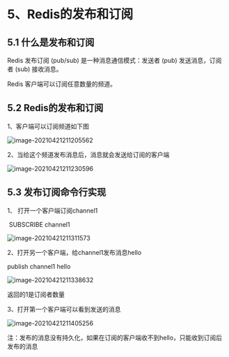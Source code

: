 # 5、Redis的发布和订阅

## 5.1 什么是发布和订阅

Redis 发布订阅 (pub/sub) 是一种消息通信模式：发送者 (pub) 发送消息，订阅者 (sub) 接收消息。

Redis 客户端可以订阅任意数量的频道。

## 5.2 Redis的发布和订阅

1、客户端可以订阅频道如下图

![image-20210421211205562](https://github.com/MrL5z2k0/zkNode/blob/main/images/image-20210421211205562.png)

2、当给这个频道发布消息后，消息就会发送给订阅的客户端

![image-20210421211230596](https://github.com/MrL5z2k0/zkNode/blob/main/images/image-20210421211230596.png)

## 5.3 发布订阅命令行实现

1、 打开一个客户端订阅channel1

​		SUBSCRIBE channel1

![image-20210421211311573](https://github.com/MrL5z2k0/zkNode/blob/main/images/image-20210421211311573.png)

2、打开另一个客户端，给channel1发布消息hello

publish channel1 hello

![image-20210421211338632](https://github.com/MrL5z2k0/zkNode/blob/main/images/image-20210421211338632.png)

返回的1是订阅者数量

3、打开第一个客户端可以看到发送的消息

![image-20210421211405256](https://github.com/MrL5z2k0/zkNode/blob/main/images/image-20210421211405256.png)

注：发布的消息没有持久化，如果在订阅的客户端收不到hello，只能收到订阅后发布的消息